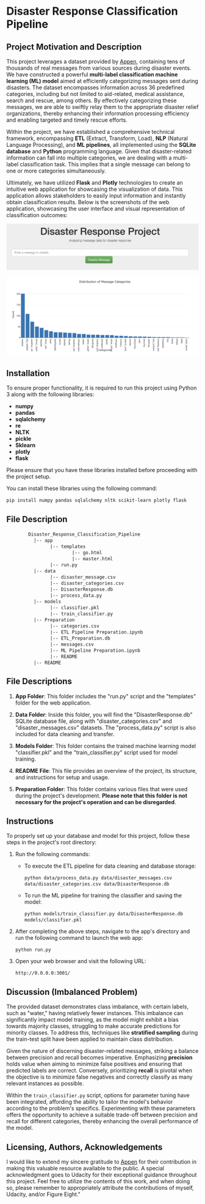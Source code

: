 # Disaster Response Classification Pipeline

## Project Motivation and Description
This project leverages a dataset provided by [Appen](https://www.appen.com/), containing tens of thousands of real messages from various sources during disaster events. We have constructed a powerful **multi-label classification machine learning (ML) model** aimed at efficiently categorizing messages sent during disasters. The dataset encompasses information across 36 predefined categories, including but not limited to aid-related, medical assistance, search and rescue, among others. By effectively categorizing these messages, we are able to swiftly relay them to the appropriate disaster relief organizations, thereby enhancing their information processing efficiency and enabling targeted and timely rescue efforts.

Within the project, we have established a comprehensive technical framework, encompassing **ETL** (Extract, Transform, Load), **NLP** (Natural Language Processing), and **ML pipelines**, all implemented using the **SQLite database** and **Python** programming language. Given that disaster-related information can fall into multiple categories, we are dealing with a multi-label classification task. This implies that a single message can belong to one or more categories simultaneously.

Ultimately, we have utilized **Flask** and **Plotly** technologies to create an intuitive web application for showcasing the visualization of data. This application allows stakeholders to easily input information and instantly obtain classification results. Below is the screenshots of the web application, showcasing the user interface and visual representation of classification outcomes:

![Screenshot1 of Web App](https://github.com/Ting-DS/Disaster_Response_Classification_Pipeline/blob/main/Web_App.png)

![Screenshot2 of Web App](https://github.com/Ting-DS/Disaster_Response_Classification_Pipeline/blob/main/Distribution_Message_Categories.png)

## Installation
To ensure proper functionality, it is required to run this project using Python 3 along with the following libraries:

- **numpy**
- **pandas**
- **sqlalchemy**
- **re**
- **NLTK**
- **pickle**
- **Sklearn**
- **plotly**
- **flask**

Please ensure that you have these libraries installed before proceeding with the project setup.

You can install these libraries using the following command:
```bash
pip install numpy pandas sqlalchemy nltk scikit-learn plotly flask
```

## File Description
~~~~~~~
        Disaster_Response_Classification_Pipeline
          |-- app
                |-- templates
                        |-- go.html
                        |-- master.html
                |-- run.py
          |-- data
                |-- disaster_message.csv
                |-- disaster_categories.csv
                |-- DisasterResponse.db
                |-- process_data.py
          |-- models
                |-- classifier.pkl
                |-- train_classifier.py
          |-- Preparation
                |-- categories.csv
                |-- ETL Pipeline Preparation.ipynb
                |-- ETL_Preparation.db
                |-- messages.csv
                |-- ML Pipeline Preparation.ipynb
                |-- README
          |-- README
~~~~~~~

## File Descriptions

1. **App Folder**: This folder includes the "run.py" script and the "templates" folder for the web application.

2. **Data Folder**: Inside this folder, you will find the "DisasterResponse.db" SQLite database file, along with "disaster_categories.csv" and "disaster_messages.csv" datasets. The "process_data.py" script is also included for data cleaning and transfer.

3. **Models Folder**: This folder contains the trained machine learning model "classifier.pkl" and the "train_classifier.py" script used for model training.

4. **README File**: This file provides an overview of the project, its structure, and instructions for setup and usage.

5. **Preparation Folder**: This folder contains various files that were used during the project's development. **Please note that this folder is not necessary for the project's operation and can be disregarded**.

## Instructions
To properly set up your database and model for this project, follow these steps in the project's root directory:

1. Run the following commands:

    - To execute the ETL pipeline for data cleaning and database storage:
      ```
      python data/process_data.py data/disaster_messages.csv data/disaster_categories.csv data/DisasterResponse.db
      ```

    - To run the ML pipeline for training the classifier and saving the model:
      ```
      python models/train_classifier.py data/DisasterResponse.db models/classifier.pkl
      ```

2. After completing the above steps, navigate to the app's directory and run the following command to launch the web app:
   ```
   python run.py
   ```

3. Open your web browser and visit the following URL:
   ```
   http://0.0.0.0:3001/
   ```
## Discussion (Imbalanced Problem)
The provided dataset demonstrates class imbalance, with certain labels, such as "water," having relatively fewer instances. This imbalance can significantly impact model training, as the model might exhibit a bias towards majority classes, struggling to make accurate predictions for minority classes. To address this, techniques like **stratified sampling** during the train-test split have been applied to maintain class distribution.

Given the nature of discerning disaster-related messages, striking a balance between precision and recall becomes imperative. Emphasizing **precision** holds value when aiming to minimize false positives and ensuring that predicted labels are correct. Conversely, prioritizing **recall** is pivotal when the objective is to minimize false negatives and correctly classify as many relevant instances as possible.

Within the `train_classifier.py` script, options for parameter tuning have been integrated, affording the ability to tailor the model's behavior according to the problem's specifics. Experimenting with these parameters offers the opportunity to achieve a suitable trade-off between precision and recall for different categories, thereby enhancing the overall performance of the model.

## Licensing, Authors, Acknowledgements
I would like to extend my sincere gratitude to [Appen](https://www.appen.com/) for their contribution in making this valuable resource available to the public. A special acknowledgment goes to Udacity for their exceptional guidance throughout this project. Feel free to utilize the contents of this work, and when doing so, please remember to appropriately attribute the contributions of myself, Udacity, and/or Figure Eight."

